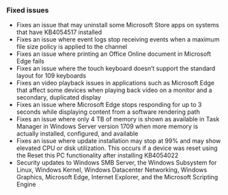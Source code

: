 ### Fixed issues
- Fixes an issue that may uninstall some Microsoft Store apps on systems that have KB4054517 installed
- Fixes an issue where event logs stop receiving events when a maximum file size policy is applied to the channel
- Fixes an issue where printing an Office Online document in Microsoft Edge fails
- Fixes an issue where the touch keyboard doesn’t support the standard layout for 109 keyboards
- Fixes an video playback issues in applications such as Microsoft Edge that affect some devices when playing back video on a monitor and a secondary, duplicated display
- Fixes an issue where Microsoft Edge stops responding for up to 3 seconds while displaying content from a software rendering path
- Fixes an issue where only 4 TB of memory is shown as available in Task Manager in Windows Server version 1709 when more memory is actually installed, configured, and available
- Fixes an issue where update installation may stop at 99% and may show elevated CPU or disk utilization. This occurs if a device was reset using the Reset this PC functionality after installing KB4054022
- Security updates to Windows SMB Server, the Windows Subsystem for Linux, Windows Kernel, Windows Datacenter Networking, Windows Graphics, Microsoft Edge, Internet Explorer, and the Microsoft Scripting Engine